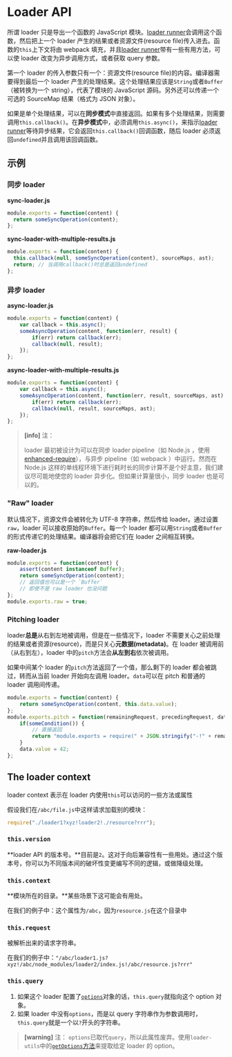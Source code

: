 # Loader API

所谓 loader 只是导出一个函数的 JavaScript 模块。[loader runner](https://github.com/webpack/loader-runner)会调用这个函数，然后把上一个 loader 产生的结果或者资源文件\(resource file\)传入进去。函数的`this`上下文将由 webpack 填充，并且[loader runner](https://github.com/webpack/loader-runner)带有一些有用方法，可以使 loader 改变为异步调用方式，或者获取 query 参数。

第一个 loader 的传入参数只有一个：资源文件\(resource file\)的内容。编译器需要得到最后一个 loader 产生的处理结果。这个处理结果应该是`String`或者`Buffer`（被转换为一个 string），代表了模块的 JavaScript 源码。另外还可以传递一个可选的 SourceMap 结果（格式为 JSON 对象）。

如果是单个处理结果，可以在**同步模式**中直接返回。如果有多个处理结果，则需要调用`this.callback()`。在**异步模式**中，必须调用`this.async()`，来指示[loader runner](https://github.com/webpack/loader-runner)等待异步结果，它会返回`this.callback()`回调函数，随后 loader 必须返回`undefined`并且调用该回调函数。

## 示例

### 同步 loader

**sync-loader.js**

```js
module.exports = function(content) {
  return someSyncOperation(content);
};
```

**sync-loader-with-multiple-results.js**

```js
module.exports = function(content) {
  this.callback(null, someSyncOperation(content), sourceMaps, ast);
  return; // 当调用callback()时总是返回undefined
};
```

### 异步 loader

**async-loader.js**

```js
module.exports = function(content) {
    var callback = this.async();
    someAsyncOperation(content, function(err, result) {
        if(err) return callback(err);
        callback(null, result);
    });
};
```

**async-loader-with-multiple-results.js**

```js
module.exports = function(content) {
    var callback = this.async();
    someAsyncOperation(content, function(err, result, sourceMaps, ast) {
        if(err) return callback(err);
        callback(null, result, sourceMaps, ast);
    });
};
```

> **\[info\]** 注：
>
> loader 最初被设计为可以在同步 loader pipeline（如 Node.js ，使用[enhanced-require](https://github.com/webpack/enhanced-require)），与异步 pipeline（如 webpack ）中运行。然而在 Node.js 这样的单线程环境下进行耗时长的同步计算不是个好主意，我们建议尽可能地使您的 loader 异步化。但如果计算量很小，同步 loader 也是可以的。

### "Raw" loader

默认情况下，资源文件会被转化为 UTF-8 字符串，然后传给 loader。通过设置`raw`，loader 可以接收原始的`Buffer`。每一个 loader 都可以用`String`或者`Buffer`的形式传递它的处理结果。编译器将会把它们在 loader 之间相互转换。

**raw-loader.js**

```js
module.exports = function(content) {
    assert(content instanceof Buffer);
    return someSyncOperation(content);
    // 返回值也可以是一个 `Buffer`
    // 即使不是 raw loader 也没问题
};
module.exports.raw = true;
```

### Pitching loader

loader**总是**从右到左地被调用，但是在一些情况下，loader 不需要关心之前处理的结果或者资源\(resource\)，而是只关心**元数据\(metadata\)**。在 loader 被调用前（从右到左），loader 中的`pitch`方法会**从左到右**依次被调用。

如果中间某个 loader 的`pitch`方法返回了一个值，那么剩下的 loader 都会被跳过，转而从当前 loader 开始向左调用 loader。`data`可以在 pitch 和普通的 loader 调用间传递。

```js
module.exports = function(content) {
    return someSyncOperation(content, this.data.value);
};
module.exports.pitch = function(remainingRequest, precedingRequest, data) {
    if(someCondition()) {
        // 直接返回
        return "module.exports = require(" + JSON.stringify("-!" + remainingRequest) + ");";
    }
    data.value = 42;
};
```

## The loader context

loader context 表示在 loader 内使用`this`可以访问的一些方法或属性

假设我们在`/abc/file.js`中这样请求加载别的模块：

```js
require("./loader1?xyz!loader2!./resource?rrr");
```

### `this.version`

**loader API 的版本号。**目前是`2`。这对于向后兼容性有一些用处。通过这个版本号，你可以为不同版本间的破坏性变更编写不同的逻辑，或做降级处理。

### `this.context`

**模块所在的目录。**某些场景下这可能会有用处。

在我们的例子中：这个属性为`/abc`，因为`resource.js`在这个目录中

### `this.request`

被解析出来的请求字符串。

在我们的例子中：`"/abc/loader1.js?xyz!/abc/node_modules/loader2/index.js!/abc/resource.js?rrr"`

### `this.query`

1. 如果这个 loader 配置了[`options`](https://doc.webpack-china.org/configuration/module/#useentry)对象的话，`this.query`就指向这个 option 对象。
2. 如果 loader 中没有`options`，而是以 query 字符串作为参数调用时，`this.query`就是一个以`?`开头的字符串。

> **\[warning\]** 注：
> `options`已取代`query`，所以此属性废弃。使用`loader-utils`中的[`getOptions`方法](https://github.com/webpack/loader-utils#getoptions)来提取给定 loader 的 option。

  


